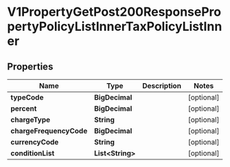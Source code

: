 

# V1PropertyGetPost200ResponsePropertyPolicyListInnerTaxPolicyListInner


## Properties

| Name | Type | Description | Notes |
|------------ | ------------- | ------------- | -------------|
|**typeCode** | **BigDecimal** |  |  [optional] |
|**percent** | **BigDecimal** |  |  [optional] |
|**chargeType** | **String** |  |  [optional] |
|**chargeFrequencyCode** | **BigDecimal** |  |  [optional] |
|**currencyCode** | **String** |  |  [optional] |
|**conditionList** | **List&lt;String&gt;** |  |  [optional] |



